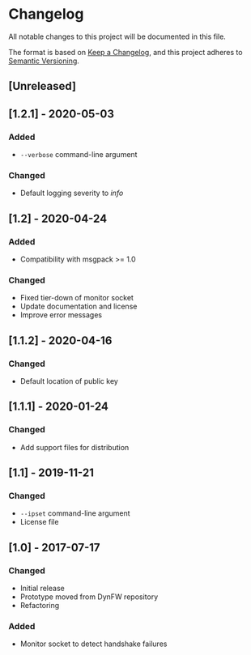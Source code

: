 # Changelog

All notable changes to this project will be documented in this file.

The format is based on [Keep a Changelog](https://keepachangelog.com/en/1.0.0/),
and this project adheres to [Semantic Versioning](https://semver.org/spec/v2.0.0.html).



## [Unreleased]



## [1.2.1] - 2020-05-03

### Added

- `--verbose` command-line argument

### Changed

- Default logging severity to *info*


## [1.2] - 2020-04-24

### Added

- Compatibility with msgpack >= 1.0

### Changed

- Fixed tier-down of monitor socket
- Update documentation and license
- Improve error messages


## [1.1.2] - 2020-04-16

### Changed

- Default location of public key


## [1.1.1] - 2020-01-24

### Changed

- Add support files for distribution


## [1.1] - 2019-11-21

### Changed

- `--ipset` command-line argument
- License file


## [1.0] - 2017-07-17

### Changed

- Initial release
- Prototype moved from DynFW repository
- Refactoring

### Added

- Monitor socket to detect handshake failures
